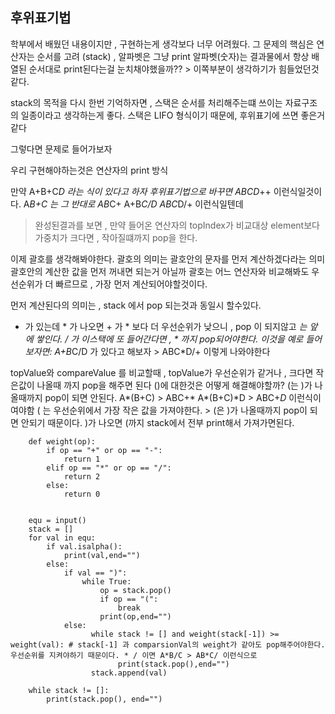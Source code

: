 ## 후위표기법 

학부에서 배웠던 내용이지만 , 구현하는게 생각보다 너무 어려웠다. 
그 문제의 핵심은 연산자는 순서를 고려 (stack) , 알파벳은 그냥 print
알파벳(숫자)는 결과물에서 항상 배열된 순서대로 print된다는걸 눈치채야했을까?? > 이쪽부분이 생각하기가 힘들었던것같다. 

stack의 목적을 다시 한번 기억하자면 , 스택은 순서를 처리해주는떄 쓰이는 자료구조의 일종이라고 생각하는게 좋다. 
스택은 LIFO 형식이기 때문에, 후위표기에 쓰면 좋은거같다

그렇다면 문제로 들어가보자 

우리 구현해야하는것은 연산자의 print 방식

만약 A+B+C*D 라는 식이 있다고 하자 후위표기법으로 바꾸면 ABCD*++ 이런식일것이다. 
    A*B+C 는 그 반대로 AB*C+ 
    A+B*C/D ABC*D/+ 이런식일텐데  
> 완성된결과를 보면 , 만약 들어온 연산자의 topIndex가 비교대상 element보다 가중치가 크다면 , 작아질떄까지 pop을 한다. 

이제 괄호를 생각해봐야한다. 괄호의 의미는 괄호안의 문자를 먼저 계산하겠다라는 의미 
괄호안의 계산한 값을 먼저 꺼내면 되는거 아닐까 
괄호는 어느 연산자와 비교해봐도 우선순위가 더 빠르므로 , 가장 먼저 계산되어야할것이다. 

먼저 계산된다의 의미는 , stack 에서 pop 되는것과 동일시 할수있다. 
+ 가 있는데 * 가 나오면 + 가 * 보다 더 우선순위가 낮으니 , pop 이 되지않고 *는 앞에 쌓인다.
/ 가 이스택에 또 들어간다면 , * 까지 pop되어야한다.
이것을 예로 들어보자면:
A+B*C/D 가 있다고 해보자 > ABC*D/+ 이렇게 나와야한다

topValue와 compareValue 를 비교할때 , topValue가 우선순위가 같거나 , 크다면 작은값이 나올때 까지 pop을 해주면 된다
()에 대한것은 어떻게 해결해야할까?
(는 )가 나올때까지 pop이 되면 안된다. A*(B+C) > ABC+*
A*(B+C)*D > ABC+*D* 이런식이여야함
( 는 우선순위에서 가장 작은 값을 가져야한다. > (은 )가 나올때까지 pop이 되면 안되기 때문이다. )가 나오면 (까지 stack에서 전부 print해서 가져가면된다.


        def weight(op):
            if op == "+" or op == "-":
                return 1
            elif op == "*" or op == "/":
                return 2
            else:
                return 0

    
        equ = input()
        stack = []
        for val in equ:
            if val.isalpha():
                print(val,end="")
            else:
                if val == ")":
                    while True:
                        op = stack.pop()
                        if op == "(":
                            break
                        print(op,end="")
                else:
                      while stack != [] and weight(stack[-1]) >= weight(val): # stack[-1] 과 comparsionVal의 weight가 같아도 pop해주어야한다. 우선순위를 지켜야하기 때문이다. * / 이면 A*B/C > AB*C/ 이런식으로 
                            print(stack.pop(),end="")
                      stack.append(val)
        
        while stack != []:
            print(stack.pop(), end="")
   
            
                    
